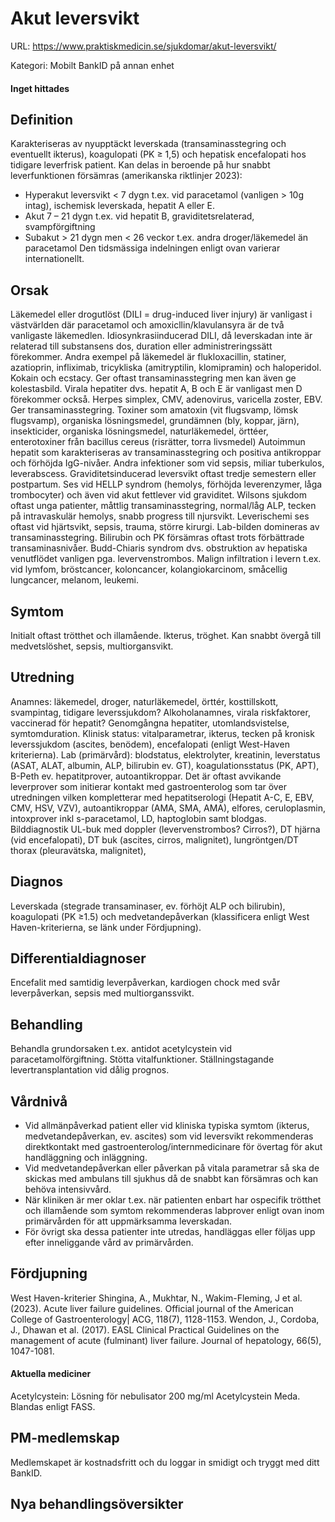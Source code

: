 # Akut leversvikt

URL: https://www.praktiskmedicin.se/sjukdomar/akut-leversvikt/



Kategori: Mobilt BankID på annan enhet

#### Inget hittades

## Definition

Karakteriseras av nyupptäckt leverskada (transaminasstegring och eventuellt ikterus), koagulopati (PK ≥ 1,5) och hepatisk encefalopati hos tidigare leverfrisk patient.
Kan delas in beroende på hur snabbt leverfunktionen försämras (amerikanska riktlinjer 2023):
- Hyperakut leversvikt < 7 dygn t.ex. vid paracetamol (vanligen > 10g intag), ischemisk leverskada, hepatit A eller E.
- Akut 7 – 21 dygn t.ex. vid hepatit B, graviditetsrelaterad, svampförgiftning
- Subakut > 21 dygn men < 26 veckor t.ex. andra droger/läkemedel än paracetamol
Den tidsmässiga indelningen enligt ovan varierar internationellt.

## Orsak

Läkemedel eller drogutlöst (DILI = drug-induced liver injury) är vanligast i västvärlden där paracetamol och amoxicllin/klavulansyra är de två vanligaste läkemedlen. Idiosynkrasiinducerad DILI, då leverskadan inte är relaterad till substansens dos, duration eller administreringssätt förekommer. Andra exempel på läkemedel är flukloxacillin, statiner, azatioprin, infliximab, tricykliska (amitryptilin, klomipramin) och haloperidol. Kokain och ecstacy. Ger oftast transaminasstegring men kan även ge kolestasbild.
Virala hepatiter dvs. hepatit A, B och E är vanligast men D förekommer också. Herpes simplex, CMV, adenovirus, varicella zoster, EBV. Ger transaminasstegring.
Toxiner som amatoxin (vit flugsvamp, lömsk flugsvamp), organiska lösningsmedel, grundämnen (bly, koppar, järn), insekticider, organiska lösningsmedel, naturläkemedel, örttéer, enterotoxiner från bacillus cereus (risrätter, torra livsmedel)
Autoimmun hepatit som karakteriseras av transaminasstegring och positiva antikroppar och förhöjda IgG-nivåer.
Andra infektioner som vid sepsis, miliar tuberkulos, leverabscess.
Graviditetsinducerad leversvikt oftast tredje semestern eller postpartum. Ses vid HELLP syndrom (hemolys, förhöjda leverenzymer, låga trombocyter) och även vid akut fettlever vid graviditet.
Wilsons sjukdom oftast unga patienter, måttlig transaminasstegring, normal/låg ALP, tecken på intravaskulär hemolys, snabb progress till njursvikt.
Leverischemi ses oftast vid hjärtsvikt, sepsis, trauma, större kirurgi. Lab-bilden domineras av transaminasstegring. Bilirubin och PK försämras oftast trots förbättrade transaminasnivåer.
Budd-Chiaris syndrom dvs. obstruktion av hepatiska venutflödet vanligen pga. levervenstrombos.
Malign infiltration i levern t.ex. vid lymfom, bröstcancer, koloncancer, kolangiokarcinom, småcellig lungcancer, melanom, leukemi.

## Symtom

Initialt oftast trötthet och illamående. Ikterus, tröghet. Kan snabbt övergå till medvetslöshet, sepsis, multiorgansvikt.

## Utredning

Anamnes: läkemedel, droger, naturläkemedel, örttér, kosttillskott, svampintag, tidigare leverssjukdom? Alkoholanamnes, virala riskfaktorer, vaccinerad för hepatit? Genomgångna hepatiter, utomlandsvistelse, symtomduration.
Klinisk status: vitalparametrar, ikterus, tecken på kronisk leverssjukdom (ascites, benödem), encefalopati (enligt West-Haven kriterierna).
Lab (primärvård): blodstatus, elektrolyter, kreatinin, leverstatus (ASAT, ALAT, albumin, ALP, bilirubin ev. GT), koagulationsstatus (PK, APT), B-Peth ev. hepatitprover, autoantikroppar. Det är oftast avvikande leverprover som initierar kontakt med gastroenterolog som tar över utredningen vilken kompletterar med hepatitserologi (Hepatit A-C, E, EBV, CMV, HSV, VZV), autoantikroppar (AMA, SMA, AMA), elfores, ceruloplasmin, intoxprover inkl s-paracetamol, LD, haptoglobin samt blodgas.
Bilddiagnostik UL-buk med doppler (levervenstrombos? Cirros?), DT hjärna (vid encefalopati), DT buk (ascites, cirros, malignitet), lungröntgen/DT thorax (pleuravätska, malignitet),

## Diagnos

Leverskada (stegrade transaminaser, ev. förhöjt ALP och bilirubin), koagulopati (PK ≥1.5) och medvetandepåverkan (klassificera enligt West Haven-kriterierna, se länk under Fördjupning).

## Differentialdiagnoser

Encefalit med samtidig leverpåverkan, kardiogen chock med svår leverpåverkan, sepsis med multiorganssvikt.

## Behandling

Behandla grundorsaken t.ex. antidot acetylcystein vid paracetamolförgiftning. Stötta vitalfunktioner. Ställningstagande levertransplantation vid dålig prognos.

## Vårdnivå

- Vid allmänpåverkad patient eller vid kliniska typiska symtom (ikterus, medvetandepåverkan, ev. ascites) som vid leversvikt rekommenderas direktkontakt med gastroenterolog/internmedicinare för övertag för akut handläggning och inläggning.
- Vid medvetandepåverkan eller påverkan på vitala parametrar så ska de skickas med ambulans till sjukhus då de snabbt kan försämras och kan behöva intensivvård.
- När kliniken är mer oklar t.ex. när patienten enbart har ospecifik trötthet och illamående som symtom rekommenderas labprover enligt ovan inom primärvården för att uppmärksamma leverskadan.
- För övrigt ska dessa patienter inte utredas, handläggas eller följas upp efter inneliggande vård av primärvården.

## Fördjupning

West Haven-kriterier
Shingina, A., Mukhtar, N., Wakim-Fleming, J et al. (2023). Acute liver failure guidelines. Official journal of the American College of Gastroenterology| ACG, 118(7), 1128-1153.
Wendon, J., Cordoba, J., Dhawan et al. (2017). EASL Clinical Practical Guidelines on the management of acute (fulminant) liver failure. Journal of hepatology, 66(5), 1047-1081.

#### Aktuella mediciner

Acetylcystein: Lösning för nebulisator 200 mg/ml Acetylcystein Meda. Blandas enligt FASS.

## PM-medlemskap

Medlemskapet är kostnadsfritt och du loggar in smidigt och tryggt med ditt BankID.

## Nya behandlingsöversikter

